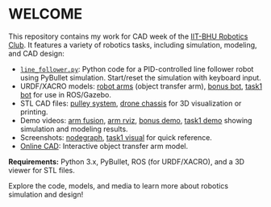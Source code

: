 # WELCOME

This repository contains my work for CAD week of the [IIT-BHU Robotics Club](https://robotics-club-iit-bhu.github.io/RoboReG). It features a variety of robotics tasks, including simulation, modeling, and CAD design:

- [`line_follower.py`](./line_follower.py): Python code for a PID-controlled line follower robot using PyBullet simulation. Start/reset the simulation with keyboard input.
- URDF/XACRO models: [robot arms](./Final%20task/Robotics.xacro) (object transfer arm), [bonus bot](./Task1_bonus/task1b.urdf), [task1 bot](./Task1_urdf/task1.urdf) for use in ROS/Gazebo.
- STL CAD files: [pulley system](./Task2/Pulley_system.stl), [drone chassis](./Task3/Drone_chasis.stl) for 3D visualization or printing.
- Demo videos: [arm fusion](./Final%20task/Arm_fusion.mp4), [arm rviz](./Final%20task/Arm_rviz.mp4), [bonus demo](./Task1_bonus/Video_task1b.mp4), [task1 demo](./Task1_urdf/video_task1.mp4) showing simulation and modeling results.
- Screenshots: [nodegraph](./rqt_nodegraph%20screenshot.png), [task1 visual](./Task1_urdf/Visual_task1.png) for quick reference.
- [Online CAD](https://a360.co/45dxFg4): Interactive object transfer arm model.

**Requirements:** Python 3.x, PyBullet, ROS (for URDF/XACRO), and a 3D viewer for STL files.

Explore the code, models, and media to learn more about robotics simulation and design!
